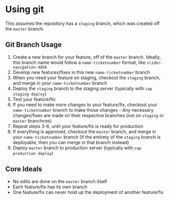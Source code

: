# Using git

This assumes the repository has a `staging` branch, which was created off the `master` branch.

## Git Branch Usage

1. Create a new branch for your feature, off of the `master` branch. Ideally, this branch name would follow a `name-ticketnumber` format, like `slider-navigation-4856`
2. Develop new features/fixes in this new `name-ticketnumber` branch
3. When you need your feature on staging, checkout the `staging` branch, and merge in your `name-ticketnumber` branch
4. Deploy the `staging` branch to the staging server (typically with `cap staging deploy`)
5. Test your feature/fix
6. If you need to make more changes to your feature/fix, checkout your `name-ticketnumber` branch to make those changes - Any necessary changes/fixes are made on their respective branches (not on `staging` or `master` branchces)
7. Repeat steps 3-6,  until your feature/fix is ready for production
8. If everything is approved, checkout the `master` branch, and merge in your `name-ticketnumber` branch (If the entirety of the `staging` branch is deployable, then you can merge in that branch instead)
9. Deploy `master` branch to production server (typically with `cap production deploy`)

## Core Ideals

* No edits are done on the `master` branch itself
* Each feature/fix has its own branch
* One feature/fix can never hold up the deployment of another feature/fix
